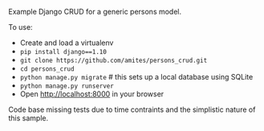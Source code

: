 Example Django CRUD for a generic persons model.


To use:

 - Create and load a virtualenv
 - `pip install django==1.10`
 - `git clone https://github.com/amites/persons_crud.git`
 - `cd persons_crud`
 - `python manage.py migrate` # this sets up a local database using SQLite
 - `python manage.py runserver`
 - Open [http://localhost:8000](http://localhost:8000) in your browser


Code base missing tests due to time contraints and the simplistic nature of this sample.

